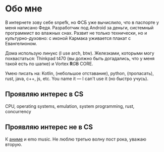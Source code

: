 # Обо мне
В интернете зову себе snpefk, но ФСБ уже вычислило, что в паспорте у меня написано Федя. Разработчик под Android за деньги, системный программист во влажных снах. Развит не только технически, но и культурно-духовно: с иконой Кармака уживается плакат с Евангелионом. 

Дома использую линукс (I use arch, btw). Железками, которыми могу похвастаться:  Thinkpad t470 (вы должно быть догадались, что у меня такой есть по шапке) и Vortex **R**_G_~~B~~ CORE.

Умею писать на: Kotlin, (небольшое отставание), python, (пропасать), rust, java, c++, js, etc. You name it — I can't use it (но быстро учусь).

## Проявляю интерес в CS
CPU, operating systems, emulation, system programming, rust, concurrency

## Проявляю интерес не в CS 
К [аниме](https://myanimelist.net/profile/Snpefk) и emo music. Не люблю третью волну пост рока, уважаю вторую.
